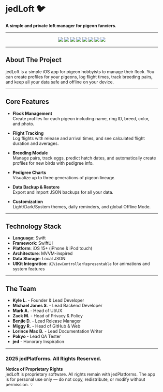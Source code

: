 # jedLoft 🐦

**A simple and private loft manager for pigeon fanciers.**

---

<p align="center">
  <img src="https://img.shields.io/badge/Swift-5.0+-FF6F00?logo=swift&logoColor=white" />
  <img src="https://img.shields.io/badge/Platform-iOS%2015+-lightgrey?logo=apple&logoColor=white" />
  <img src="https://img.shields.io/badge/Framework-SwiftUI-blueviolet" />
  <img src="https://img.shields.io/badge/Architecture-MVVM-informational" />
  <img src="https://img.shields.io/badge/Data-JSON%20Local%20Storage-success" />
  <img src="https://img.shields.io/badge/Offline-First-important" />
  <img src="https://img.shields.io/badge/Release-25.0-blue" />
  <img src="https://img.shields.io/badge/Proprietary-Closed%20Source-red" />
</p>

---

## About The Project

jedLoft is a simple iOS app for pigeon hobbyists to manage their flock. You can create profiles for your pigeons, log flight times, track breeding pairs, and keep all your data safe and offline on your device.

---

## Core Features

* **Flock Management**  
  Create profiles for each pigeon including name, ring ID, breed, color, and photo.

* **Flight Tracking**  
  Log flights with release and arrival times, and see calculated flight duration and averages.

* **Breeding Module**  
  Manage pairs, track eggs, predict hatch dates, and automatically create profiles for new birds with pedigree info.

* **Pedigree Charts**  
  Visualize up to three generations of pigeon lineage.

* **Data Backup & Restore**  
  Export and import JSON backups for all your data.

* **Customization**  
  Light/Dark/System themes, daily reminders, and global Offline Mode.

---

## Technology Stack

* **Language**: Swift  
* **Framework**: SwiftUI  
* **Platform**: iOS 15+ (iPhone & iPod touch)  
* **Architecture**: MVVM-inspired  
* **Data Storage**: Local JSON  
* **UIKit Integration**: `UIViewControllerRepresentable` for animations and system features  

---

## The Team

* **Kyle L.** - Founder & Lead Developer  
* **Michael Jones S.** - Lead Backend Developer  
* **Mark A.** - Head of UI/UX  
* **Zack M.** - Head of Privacy & Policy  
* **Benjie D.** - Lead Release Manager  
* **Miggy R.** - Head of GitHub & Web  
* **Lorince Mac B.** - Lead Documentation Writer  
* **Pokyo** - Lead QA Tester  
* **jed** - Honorary Inspiration  

---

### 2025 jedPlatforms. All Rights Reserved.

**Notice of Proprietary Rights**  
jedLoft is proprietary software. All rights remain with jedPlatforms. The app is for personal use only — do not copy, redistribute, or modify without permission. 💡
